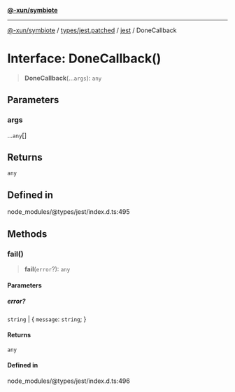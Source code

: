 [**@-xun/symbiote**](../../../../../README.md)

***

[@-xun/symbiote](../../../../../README.md) / [types/jest.patched](../../../README.md) / [jest](../README.md) / DoneCallback

# Interface: DoneCallback()

> **DoneCallback**(...`args`): `any`

## Parameters

### args

...`any`[]

## Returns

`any`

## Defined in

node\_modules/@types/jest/index.d.ts:495

## Methods

### fail()

> **fail**(`error`?): `any`

#### Parameters

##### error?

`string` | \{ `message`: `string`; \}

#### Returns

`any`

#### Defined in

node\_modules/@types/jest/index.d.ts:496
